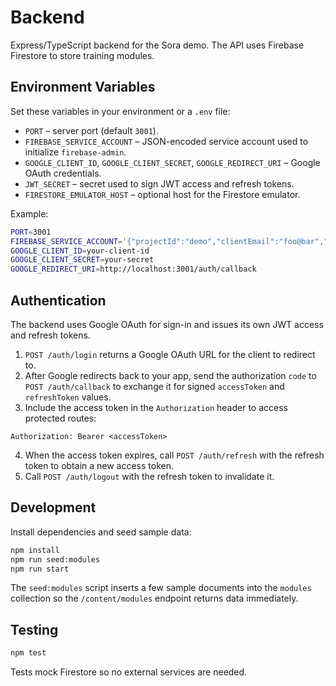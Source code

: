 # Backend

Express/TypeScript backend for the Sora demo. The API uses Firebase Firestore to store training modules.

## Environment Variables

Set these variables in your environment or a `.env` file:

- `PORT` – server port (default `3001`).
- `FIREBASE_SERVICE_ACCOUNT` – JSON-encoded service account used to initialize `firebase-admin`.
- `GOOGLE_CLIENT_ID`, `GOOGLE_CLIENT_SECRET`, `GOOGLE_REDIRECT_URI` – Google OAuth credentials.
- `JWT_SECRET` – secret used to sign JWT access and refresh tokens.
- `FIRESTORE_EMULATOR_HOST` – optional host for the Firestore emulator.

Example:

```bash
PORT=3001
FIREBASE_SERVICE_ACCOUNT='{"projectId":"demo","clientEmail":"foo@bar","privateKey":"-----BEGIN PRIVATE KEY-----\nABC...\n-----END PRIVATE KEY-----\n"}'
GOOGLE_CLIENT_ID=your-client-id
GOOGLE_CLIENT_SECRET=your-secret
GOOGLE_REDIRECT_URI=http://localhost:3001/auth/callback
```

## Authentication

The backend uses Google OAuth for sign-in and issues its own JWT access and
refresh tokens.

1. `POST /auth/login` returns a Google OAuth URL for the client to redirect to.
2. After Google redirects back to your app, send the authorization `code` to
   `POST /auth/callback` to exchange it for signed `accessToken` and
   `refreshToken` values.
3. Include the access token in the `Authorization` header to access protected
   routes:

```
Authorization: Bearer <accessToken>
```

4. When the access token expires, call `POST /auth/refresh` with the refresh
   token to obtain a new access token.
5. Call `POST /auth/logout` with the refresh token to invalidate it.

## Development

Install dependencies and seed sample data:

```bash
npm install
npm run seed:modules
npm run start
```

The `seed:modules` script inserts a few sample documents into the `modules`
collection so the `/content/modules` endpoint returns data immediately.

## Testing

```bash
npm test
```

Tests mock Firestore so no external services are needed.

